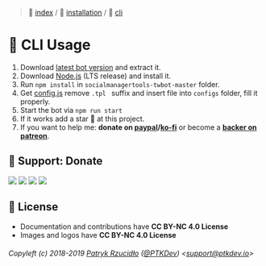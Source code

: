 > 📌 [index](../../../README.md) / 💾 [installation](../README.md) / 🔨 [cli](README.md)

# 🔨 CLI Usage
1. Download [latest bot version](https://github.com/social-manager-tools/socialmanagertools-twbot/archive/master.zip) and extract it.
2. Download [Node.js](https://nodejs.org/it/) (LTS release) and install it.
3. Run `npm install` in `socialmanagertools-twbot-master` folder.
4. Get [config.js](https://raw.githubusercontent.com/social-manager-tools/socialmanagertools-twbot/master/config.js.tpl) remove  `.tpl ` suffix and insert file into `configs` folder, fill it properly.
5. Start the bot via `npm run start`
6. If it works add a star 🌟 at this project.
7. If you want to help me: **donate on [paypal](http://paypal.ptkdev.io)/[ko-fi](http://coffee.ptkdev.io)** or become a **[backer on patreon](http://patreon.ptkdev.io)**.

## 🎁 Support: Donate
[![](https://img.shields.io/badge/donate-paypal-005EA6.svg)](http://paypal.ptkdev.io) [![](https://img.shields.io/badge/donate-patreon-F87668.svg)](http://patreon.ptkdev.io) [![](https://img.shields.io/badge/donate-opencollective-5DA4F9.svg)](http://opencollective.ptkdev.io) [![](https://img.shields.io/badge/buy%20me-coffee-4B788C.svg)](http://coffee.ptkdev.io)

## 💫 License
* Documentation and contributions have **CC BY-NC 4.0 License**
* Images and logos have **CC BY-NC 4.0 License**

###### Copyleft (c) 2018-2019 [Patryk Rzucidło](https://ptk.dev) ([@PTKDev](https://twitter.com/ptkdev)) <[support@ptkdev.io](mailto:support@ptkdev.io)>